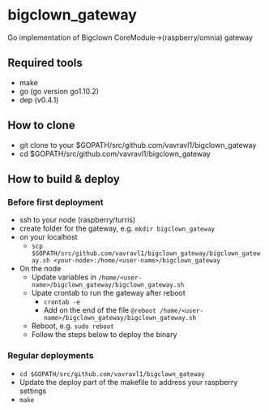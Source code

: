 # bigclown_gateway
Go implementation of Bigclown CoreModule->(raspberry/omnia) gateway

## Required tools
* make
* go (go version go1.10.2)
* dep (v0.4.1)

## How to clone
* git clone to your $GOPATH/src/github.com/vavravl1/bigclown_gateway
* cd $GOPATH/src/github.com/vavravl1/bigclown_gateway

## How to build & deploy
### Before first deployment
* ssh to your node (raspberry/turris)
* create folder for the gateway, e.g. ```mkdir bigclown_gateway```
* on your localhost
  * ```scp $GOPATH/src/github.com/vavravl1/bigclown_gateway/bigclown_gateway.sh <your-node>:/home/<user-name>/bigclown_gateway```
* On the node 
  * Update variables in ``/home/<user-name>/bigclown_gateway/bigclown_gateway.sh``
  * Upate crontab to run the gateway after reboot 
    * ```crontab -e ```
    * Add on the end of the file ```@reboot /home/<user-name>/bigclown_gateway/bigclown_gateway.sh```
  * Reboot, e.g. ```sudo reboot```
  * Follow the steps below to deploy the binary

### Regular deployments
* ```cd $GOPATH/src/github.com/vavravl1/bigclown_gateway```
* Update the deploy part of the makefile to address your raspberry settings
* ```make```
